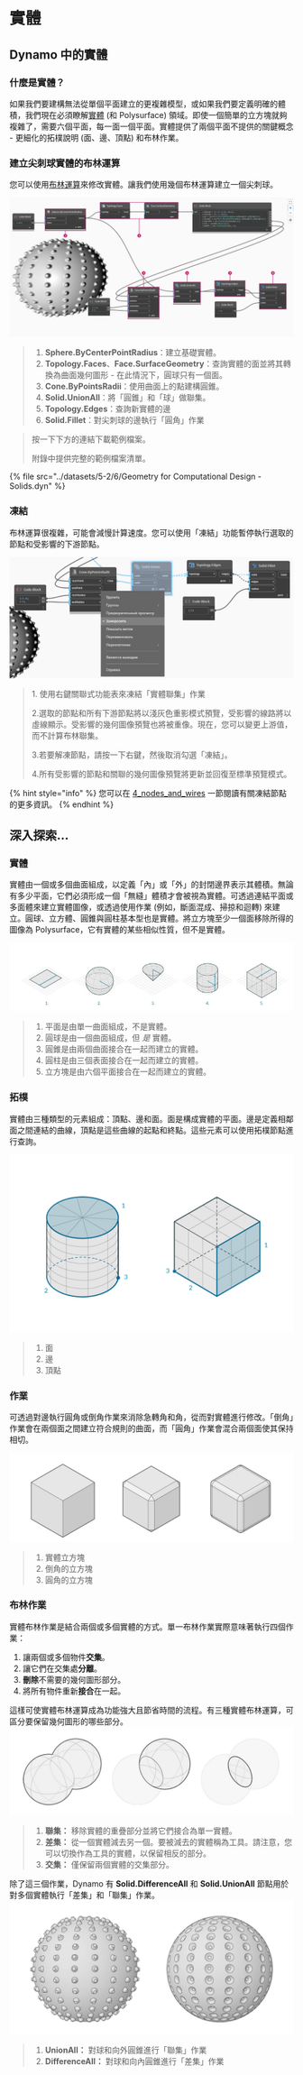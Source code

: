 # 實體

## Dynamo 中的實體

### 什麼是實體？

如果我們要建構無法從單個平面建立的更複雜模型，或如果我們要定義明確的體積，我們現在必須瞭解[實體](6-solids.md#solids) (和 Polysurface) 領域。即使一個簡單的立方塊就夠複雜了，需要六個平面，每一面一個平面。實體提供了兩個平面不提供的關鍵概念 - 更細化的拓樸說明 (面、邊、頂點) 和布林作業。

### 建立尖刺球實體的布林運算

您可以使用[布林運算](6-solids.md#boolean-operations)來修改實體。讓我們使用幾個布林運算建立一個尖刺球。

![](../images/5-2/6/solids-spikyball.jpg)

> 1. **Sphere.ByCenterPointRadius**：建立基礎實體。
> 2. **Topology.Faces**、**Face.SurfaceGeometry**：查詢實體的面並將其轉換為曲面幾何圖形 - 在此情況下，圓球只有一個面。
> 3. **Cone.ByPointsRadii**：使用曲面上的點建構圓錐。
> 4. **Solid.UnionAll**：將「圓錐」和「球」做聯集。
> 5. **Topology.Edges**：查詢新實體的邊
> 6. **Solid.Fillet**：對尖刺球的邊執行「圓角」作業

> 按一下下方的連結下載範例檔案。
>
> 附錄中提供完整的範例檔案清單。

{% file src="../datasets/5-2/6/Geometry for Computational Design - Solids.dyn" %}

### 凍結

布林運算很複雜，可能會減慢計算速度。您可以使用「凍結」功能暫停執行選取的節點和受影響的下游節點。

![](../images/5-2/6/solids-freezenode.jpg)

> 1\. 使用右鍵關聯式功能表來凍結「實體聯集」作業
>
> 2\.選取的節點和所有下游節點將以淺灰色重影模式預覽，受影響的線路將以虛線顯示。受影響的幾何圖像預覽也將被重像。現在，您可以變更上游值，而不計算布林聯集。
>
> 3\.若要解凍節點，請按一下右鍵，然後取消勾選「凍結」。
>
> 4\.所有受影響的節點和關聯的幾何圖像預覽將更新並回復至標準預覽模式。

{% hint style="info" %} 您可以在 [4_nodes_and_wires](../../4\_nodes\_and\_wires/ "mention") 一節閱讀有關凍結節點的更多資訊。 {% endhint %}

## 深入探索...

### 實體

實體由一個或多個曲面組成，以定義「內」或「外」的封閉邊界表示其體積。無論有多少平面，它們必須形成一個「無縫」體積才會被視為實體。可透過連結平面或多面體來建立實體圖像，或透過使用作業 (例如，斷面混成、掃掠和迴轉) 來建立。圓球、立方體、圓錐與圓柱基本型也是實體。將立方塊至少一個面移除所得的圖像為 Polysurface，它有實體的某些相似性質，但不是實體。

![實體](../images/5-2/6/Primitives.jpg)

> 1. 平面是由單一曲面組成，不是實體。
> 2. 圓球是由一個曲面組成，但 _是_ 實體。
> 3. 圓錐是由兩個曲面接合在一起而建立的實體。
> 4. 圓柱是由三個表面接合在一起而建立的實體。
> 5. 立方塊是由六個平面接合在一起而建立的實體。

### 拓樸

實體由三種類型的元素組成：頂點、邊和面。面是構成實體的平面。邊是定義相鄰面之間連結的曲線，頂點是這些曲線的起點和終點。這些元素可以使用拓樸節點進行查詢。

![拓樸](../images/5-2/6/Solid-topology.jpg)

> 1. 面
> 2. 邊
> 3. 頂點

### 作業

可透過對邊執行圓角或倒角作業來消除急轉角和角，從而對實體進行修改。「倒角」作業會在兩個面之間建立符合規則的曲面，而「圓角」作業會混合兩個面使其保持相切。

![](../images/5-2/6/SolidOperations.jpg)

> 1. 實體立方塊
> 2. 倒角的立方塊
> 3. 圓角的立方塊

### 布林作業

實體布林作業是結合兩個或多個實體的方式。單一布林作業實際意味著執行四個作業：

1. 讓兩個或多個物件**交集**。
2. 讓它們在交集處**分離**。
3. **刪除**不需要的幾何圖形部分。
4. 將所有物件重新**接合**在一起。

這樣可使實體布林運算成為功能強大且節省時間的流程。有三種實體布林運算，可區分要保留幾何圖形的哪些部分。![實體布林運算](../images/5-2/6/SolidBooleans.jpg)

> 1. **聯集：** 移除實體的重疊部分並將它們接合為單一實體。
> 2. **差集：** 從一個實體減去另一個。要被減去的實體稱為工具。請注意，您可以切換作為工具的實體，以保留相反的部分。
> 3. **交集：** 僅保留兩個實體的交集部分。

除了這三個作業，Dynamo 有 **Solid.DifferenceAll** 和 **Solid.UnionAll** 節點用於對多個實體執行「差集」和「聯集」作業。![](../images/5-2/6/BooleanAll.jpg)

> 1. **UnionAll：** 對球和向外圓錐進行「聯集」作業
> 2. **DifferenceAll：** 對球和向內圓錐進行「差集」作業

##
